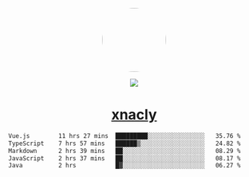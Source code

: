 <p align="center">
  <img style="border-radius: 100px" width="128" height="128" src="https://avatars.githubusercontent.com/u/47723417?v=4"/>
</p>
<p align="center">
  <img src="https://komarev.com/ghpvc/?username=xnacly&&style=flat-square"/>
</p>

<h1 align="center"><a href="https://xnacly.me"> xnacly</a> </h1>

<!--START_SECTION:waka-->

```txt
Vue.js        11 hrs 27 mins  █████████░░░░░░░░░░░░░░░░   35.76 %
TypeScript    7 hrs 57 mins   ██████▒░░░░░░░░░░░░░░░░░░   24.82 %
Markdown      2 hrs 39 mins   ██░░░░░░░░░░░░░░░░░░░░░░░   08.29 %
JavaScript    2 hrs 37 mins   ██░░░░░░░░░░░░░░░░░░░░░░░   08.17 %
Java          2 hrs           █▓░░░░░░░░░░░░░░░░░░░░░░░   06.27 %
```

<!--END_SECTION:waka-->
